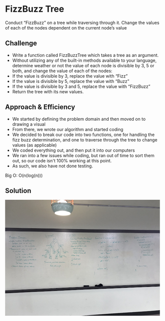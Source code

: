 # FizzBuzz Tree
Conduct “FizzBuzz” on a tree while traversing through it. Change the values of each of the nodes dependent on the current node’s value

## Challenge
- Write a function called FizzBuzzTree which takes a tree as an argument.
- Without utilizing any of the built-in methods available to your language, determine weather or not the value of each node is divisible by 3, 5 or both, and change the value of each of the nodes:
- If the value is divisible by 3, replace the value with “Fizz”
- If the value is divisible by 5, replace the value with “Buzz”
- If the value is divisible by 3 and 5, replace the value with “FizzBuzz”
- Return the tree with its new values.

## Approach & Efficiency
- We started by defining the problem domain and then moved on to drawing a visual
- From there, we wrote our algorithm and started coding
- We decided to break our code into two functions, one for handling the fizz buzz determination, and one to traverse through the tree to change values (as applicable)
- We coded everything out, and then put it into our computers
- We ran into a few issues while coding, but ran out of time to sort them out, so our code isn't 100% working at this point.
- As such, we also have not done testing.

Big O: O(n(log(n)))

## Solution
![Fizz Buzz Tree](../assets/FizzBuzzTree.JPG)